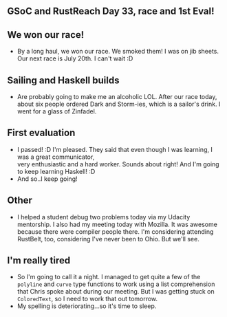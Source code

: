 ## GSoC and RustReach Day 33, race and 1st Eval!

## We won our race!
- By a long haul, we won our race. We smoked them! I was on jib sheets.
  Our next race is July 20th. I can't wait :D

## Sailing and Haskell builds
- Are probably going to make me an alcoholic LOL. After our race today, about six people ordered Dark
  and Storm-ies, which is a sailor's drink. I went for a glass of Zinfadel.
  
## First evaluation
- I passed! :D I'm pleased. They said that even though I was learning, I was a great communicator,  
  very enthusiastic and a hard worker. Sounds about right! And I'm going to keep learning Haskell! :D
- And so..I keep going!

## Other
- I helped a student debug two problems today via my Udacity mentorship. I also had my meeting today
  with Mozilla. It was awesome because there were compiler people there. I'm considering attending
  RustBelt, too, considering I've never been to Ohio. But we'll see.
  
## I'm really tired
- So I'm going to call it a night. I managed to get quite a few of the ```polyline``` and ```curve```
  type functions to work using a list comprehension that Chris spoke about during our meeting.
  But I was getting stuck on ```ColoredText```, so I need to work that out tomorrow.
- My spelling is deteriorating...so it's time to sleep.


  
